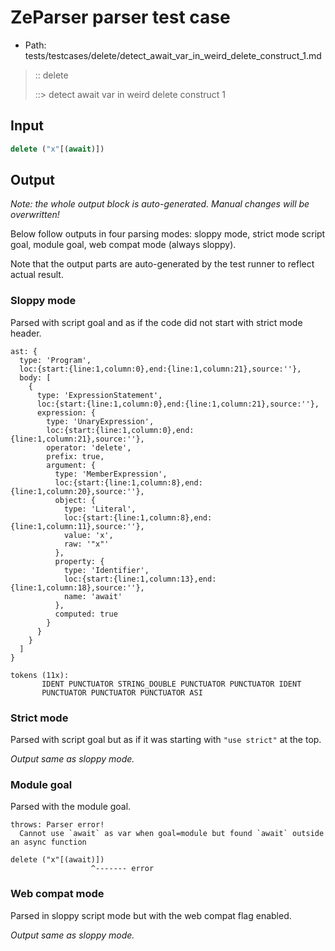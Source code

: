 # ZeParser parser test case

- Path: tests/testcases/delete/detect_await_var_in_weird_delete_construct_1.md

> :: delete
>
> ::> detect await var in weird delete construct 1

## Input

`````js
delete ("x"[(await)])
`````

## Output

_Note: the whole output block is auto-generated. Manual changes will be overwritten!_

Below follow outputs in four parsing modes: sloppy mode, strict mode script goal, module goal, web compat mode (always sloppy).

Note that the output parts are auto-generated by the test runner to reflect actual result.

### Sloppy mode

Parsed with script goal and as if the code did not start with strict mode header.

`````
ast: {
  type: 'Program',
  loc:{start:{line:1,column:0},end:{line:1,column:21},source:''},
  body: [
    {
      type: 'ExpressionStatement',
      loc:{start:{line:1,column:0},end:{line:1,column:21},source:''},
      expression: {
        type: 'UnaryExpression',
        loc:{start:{line:1,column:0},end:{line:1,column:21},source:''},
        operator: 'delete',
        prefix: true,
        argument: {
          type: 'MemberExpression',
          loc:{start:{line:1,column:8},end:{line:1,column:20},source:''},
          object: {
            type: 'Literal',
            loc:{start:{line:1,column:8},end:{line:1,column:11},source:''},
            value: 'x',
            raw: '"x"'
          },
          property: {
            type: 'Identifier',
            loc:{start:{line:1,column:13},end:{line:1,column:18},source:''},
            name: 'await'
          },
          computed: true
        }
      }
    }
  ]
}

tokens (11x):
       IDENT PUNCTUATOR STRING_DOUBLE PUNCTUATOR PUNCTUATOR IDENT
       PUNCTUATOR PUNCTUATOR PUNCTUATOR ASI
`````

### Strict mode

Parsed with script goal but as if it was starting with `"use strict"` at the top.

_Output same as sloppy mode._

### Module goal

Parsed with the module goal.

`````
throws: Parser error!
  Cannot use `await` as var when goal=module but found `await` outside an async function

delete ("x"[(await)])
                  ^------- error
`````


### Web compat mode

Parsed in sloppy script mode but with the web compat flag enabled.

_Output same as sloppy mode._
